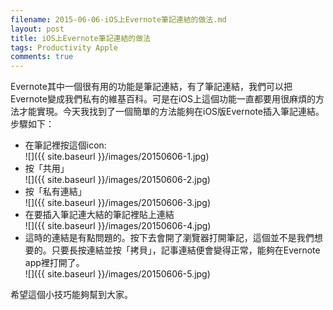 ```yaml
---
filename: 2015-06-06-iOS上Evernote筆記連結的做法.md
layout: post
title: iOS上Evernote筆記連結的做法
tags: Productivity Apple
comments: true
---
```


Evernote其中一個很有用的功能是筆記連結，有了筆記連結，我們可以把Evernote變成我們私有的維基百科。可是在iOS上這個功能一直都要用很麻煩的方法才能實現。今天我找到了一個簡單的方法能夠在iOS版Evernote插入筆記連結。步驟如下：

* 在筆記裡按這個icon:  
   ![]({{ site.baseurl }}/images/20150606-1.jpg)
* 按「共用」  
   ![]({{ site.baseurl }}/images/20150606-2.jpg)
* 按「私有連結」  
  ![]({{ site.baseurl }}/images/20150606-3.jpg)
* 在要插入筆記連大結的筆記裡貼上連結  
   ![]({{ site.baseurl }}/images/20150606-4.jpg)
* 這時的連結是有點問題的。按下去會開了瀏覽器打開筆記，這個並不是我們想要的。只要長按連結並按「拷貝」，記事連結便會變得正常，能夠在Evernote app裡打開了。  
   ![]({{ site.baseurl }}/images/20150606-5.jpg)

希望這個小技巧能夠幫到大家。